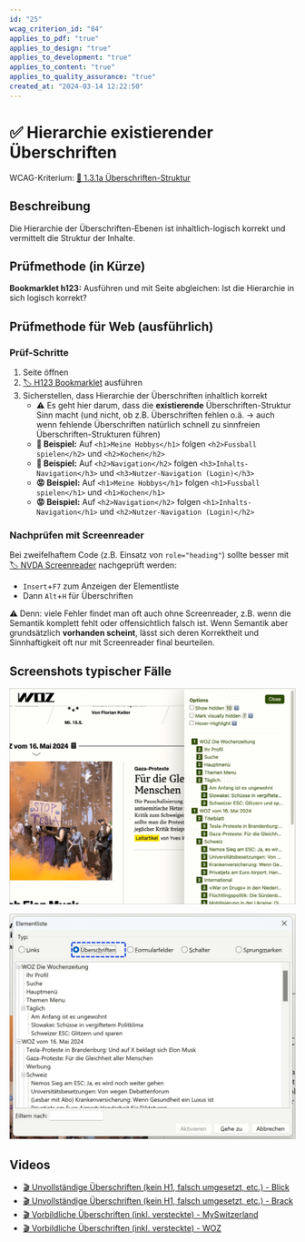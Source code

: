```yaml
---
id: "25"
wcag_criterion_id: "84"
applies_to_pdf: "true"
applies_to_design: "true"
applies_to_development: "true"
applies_to_content: "true"
applies_to_quality_assurance: "true"
created_at: "2024-03-14 12:22:50"
---
```


# ✅ Hierarchie existierender Überschriften

WCAG-Kriterium: [📜 1.3.1a Überschriften-Struktur](..)

## Beschreibung

Die Hierarchie der Überschriften-Ebenen ist inhaltlich-logisch korrekt und vermittelt die Struktur der Inhalte.

## Prüfmethode (in Kürze)

**Bookmarklet h123:** Ausführen und mit Seite abgleichen: Ist die Hierarchie in sich logisch korrekt?

## Prüfmethode für Web (ausführlich)

### Prüf-Schritte

1. Seite öffnen
1. [🏷️ H123 Bookmarklet](/de/tags/h123-bookmarklet) ausführen
1. Sicherstellen, dass Hierarchie der Überschriften inhaltlich korrekt
    - ⚠️ Es geht hier darum, dass die **existierende** Überschriften-Struktur Sinn macht (und nicht, ob z.B. Überschriften fehlen o.ä. → auch wenn fehlende Überschriften natürlich schnell zu sinnfreien Überschriften-Strukturen führen)
    - **🙂 Beispiel:** Auf `<h1>Meine Hobbys</h1>` folgen `<h2>Fussball spielen</h2>` und `<h2>Kochen</h2>`
    - **🙂 Beispiel:** Auf `<h2>Navigation</h2>` folgen `<h3>Inhalts-Navigation</h3>` und `<h3>Nutzer-Navigation (Login)</h3>`
    - **😡 Beispiel:** Auf `<h1>Meine Hobbys</h1>` folgen `<h1>Fussball spielen</h1>` und `<h1>Kochen</h1>`
    - **😡 Beispiel:** Auf `<h2>Navigation</h2>` folgen `<h1>Inhalts-Navigation</h1>` und `<h2>Nutzer-Navigation (Login)</h2>`

### Nachprüfen mit Screenreader

Bei zweifelhaftem Code (z.B. Einsatz von `role="heading"`) sollte besser mit [🏷️ NVDA Screenreader](/de/tags/nvda-screenreader) nachgeprüft werden:

- `Insert`+`F7` zum Anzeigen der Elementliste
- Dann `Alt`+`H` für Überschriften

⚠️ Denn: viele Fehler findet man oft auch ohne Screenreader, z.B. wenn die Semantik komplett fehlt oder offensichtlich falsch ist. Wenn Semantik aber grundsätzlich **vorhanden scheint**, lässt sich deren Korrektheit und Sinnhaftigkeit oft nur mit Screenreader final beurteilen.

## Screenshots typischer Fälle

![Sehr detaillierte Überschriften-Hierarchie auf WOZ in h123](images/sehr-detaillierte-berschriften-hierarchie-auf-woz.png)

![Dieselbe Hierarchie in NVDA](images/dieselbe-hierarchie-in-nvda.png)

## Videos

- [🎬 Unvollständige Überschriften (kein H1, falsch umgesetzt, etc.) - Blick](/videos/unvollstaendige-ueberschriften-kein-h1-falsch-umgesetzt-etc-blick)
- [🎬 Unvollständige Überschriften (kein H1, falsch umgesetzt, etc.) - Brack](/videos/unvollstaendige-ueberschriften-kein-h1-falsch-umgesetzt-etc-brack)
- [🎬 Vorbildliche Überschriften (inkl. versteckte) - MySwitzerland](/videos/vorbildliche-ueberschriften-inkl-versteckte-myswitzerland)
- [🎬 Vorbildliche Überschriften (inkl. versteckte) - WOZ](/videos/vorbildliche-ueberschriften-inkl-versteckte-woz)